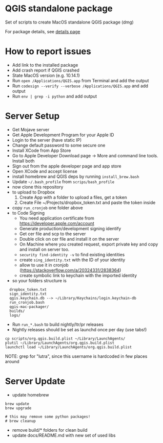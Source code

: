 # QGIS standalone package

Set of scripts to create MacOS standalone QGIS package (dmg)

For package details, see [details page](https://lutraconsulting.github.io/qgis-mac-packager/)

# How to report issues 

- Add link to the installed package
- Add crash report if QGIS crashed
- State MacOS version (e.g. 10.14.1)
- Run `open /Applications/QGIS.app` from Terminal and add the output
- Run `codesign --verify --verbose /Applications/QGIS.app` and add output
- Run `env | grep -i python` and add output

# Server Setup 

- Get Mojave server
- Get Apple Development Program for your Apple ID
- Login to the server (have static IP)
- Change default password to some secure one
- Install XCode from App Store 
- Go to Apple Developer Download page -> More and command line tools. Install both
- Sign out from the apple developer page and app store
- Open XCode and accept license
- install homebrew and QGIS deps by running `install_brew.bash`
- Update `~/.bash_profile` from `scrips/bash_profile`
- now clone this repository
- to upload to Dropbox
    1. Create App with a folder to upload a files, get a token
    2. Create File ~/Projects/dropbox_token.txt and paste the token inside
- copy `run_cronjob` one folder above
- to Code Signing 
    - You need application certificate from https://developer.apple.com/account
    - Generate production/development signing identify
    - Get cer file and scp to the server
    - Double click on cer file and install it on the server
    - On Machine where you created request, export private key and copy and install on server too.
    - `security find-identity -v` to find existing identities 
    - create `sing_identity.txt` with the ID of your identity
    - allow to use it in cronjob (https://stackoverflow.com/a/20324331/2838364)
    - create symbolic link to keychain with the imported identity
- so your folders structure is
```
  dropbox_token.txt
  sign_identity.txt
  qgis.keychain.db --> ~/Library/Keychains/login.keychain-db
  run_cronjob.bash
  qgis-mac-packager/
  builds/
  logs/
```
- Run `run_*.bash` to build nightly/ltr/pr releases
- Nightly releases should be set as launchd once per day (use tabs!)
``` 
cp scripts/org.qgis.build.plist ~/Library/LaunchAgents/
plutil ~/Library/LaunchAgents/org.qgis.build.plist 
launchctl load ~/Library/LaunchAgents/org.qgis.build.plist
``` 

NOTE: grep for "lutra", since this username is hardcoded in few places around

# Server Update

- update homebrew
```
brew update 
brew upgrade

# this may remove some python packages!
# brew cleanup
```
- remove build/* folders for clean build
- update docs/README.md with new set of used libs
